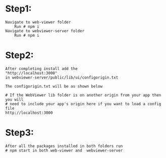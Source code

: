 # Step1:
    Navigate to web-viewer folder
        Run # npm i
    Navigate to webviewer-server folder
        Run # npm i  

# Step2:
    After completing install add the 
    "http://localhost:3000" 
    in webviewer-server/public/lib/ui/configorigin.txt

    The configorigin.txt will be as shown below
   
```
# If the WebViewer lib folder is on another origin from your app then you will
# need to include your app's origin here if you want to load a config file
http://localhost:3000
```


# Step3:
    After all the packages installed in both folders run 
    # npm start in both web-viewer and  webviewer-server